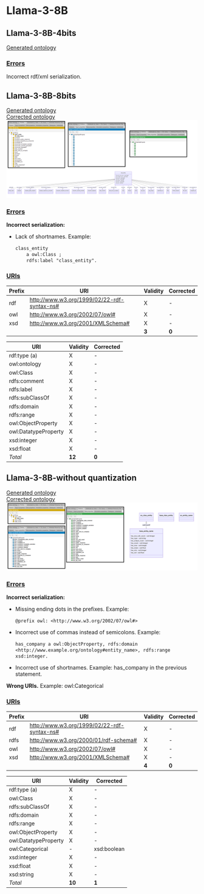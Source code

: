 # Llama-3-8B

## Llama-3-8B-4bits

[Generated ontology](./ontology_4bits.txt)


### [Errors](./ontology_4bits_notes.txt)

Incorrect rdf/xml serialization.



## Llama-3-8B-8bits

[Generated ontology](./ontology_8bits.txt)
<br>
[Corrected ontology](./ontology_8bits_corrected.txt)
<br>
![](./ontology_8bits_corrected.png)


### [Errors](./ontology_8bits_notes.txt)

**Incorrect serialization:**
-   Lack of shortnames. Example:
    ```
    class_entity
        a owl:Class ;
        rdfs:label "class_entity".
    ```

### [URIs](./ontology_8bits_URIs.xlsx)

| Prefix | URI                                           | Validity | Corrected |
|--------|-----------------------------------------------|----------|-----------|
| rdf    | http://www.w3.org/1999/02/22-rdf-syntax-ns#   | X        | -         |
| owl    | http://www.w3.org/2002/07/owl#                | X        | -         |
| xsd    | http://www.w3.org/2001/XMLSchema#             | X        | -         |
|        |                                               | **3**    | **0**     |


| URI                  | Validity | Corrected            |
|----------------------|----------|----------------------|
| rdf:type (a)         | X        | -                    |
| owl:ontology         | X        | -                    |
| owl:Class            | X        | -                    |
| rdfs:comment         | X        | -                    |
| rdfs:label           | X        | -                    |
| rdfs:subClassOf      | X        | -                    |
| rdfs:domain          | X        | -                    |
| rdfs:range           | X        | -                    |
| owl:ObjectProperty   | X        | -                    |
| owl:DatatypeProperty | X        | -                    |
| xsd:integer          | X        | -                    |
| xsd:float            | X        | -                    |
| *Total*              | **12**   | **0**                |



## Llama-3-8B-without quantization

[Generated ontology](./ontology_all.txt)
<br>
[Corrected ontology](./ontology_all_corrected.txt)
<br>
![](./ontology_all_corrected.png)


### [Errors](./ontology_all_notes.txt)

**Incorrect serialization:**
-   Missing ending dots in the prefixes. Example:
    ```
    @prefix owl: <http://www.w3.org/2002/07/owl#>
    ```

-   Incorrect use of commas instead of semicolons. Example:
    ```
    has_company a owl:ObjectProperty, rdfs:domain <http://www.example.org/ontology#entity_name>, rdfs:range xsd:integer.
    ```

-   Incorrect use of shortnames. Example: has_company in the previous statement.

**Wrong URIs.** Example: owl:Categorical


### [URIs](./ontology_all_URIs.xlsx)

| Prefix | URI                                           | Validity | Corrected |
|--------|-----------------------------------------------|----------|-----------|
| rdf    | http://www.w3.org/1999/02/22-rdf-syntax-ns#   | X        | -         |
| rdfs   | http://www.w3.org/2000/01/rdf-schema#         | X        | -         |
| owl    | http://www.w3.org/2002/07/owl#                | X        | -         |
| xsd    | http://www.w3.org/2001/XMLSchema#             | X        | -         |
|        |                                               | **4**    | **0**     |


| URI                  | Validity | Corrected            |
|----------------------|----------|----------------------|
| rdf:type (a)         | X        | -                    |
| owl:Class            | X        | -                    |
| rdfs:subClassOf      | X        | -                    |
| rdfs:domain          | X        | -                    |
| rdfs:range           | X        | -                    |
| owl:ObjectProperty   | X        | -                    |
| owl:DatatypeProperty | X        | -                    |
| owl:Categorical      | -        | xsd:boolean          |
| xsd:integer          | X        | -                    |
| xsd:float            | X        | -                    |
| xsd:string           | X        | -                    |
| *Total*              | **10**   | **1**                |